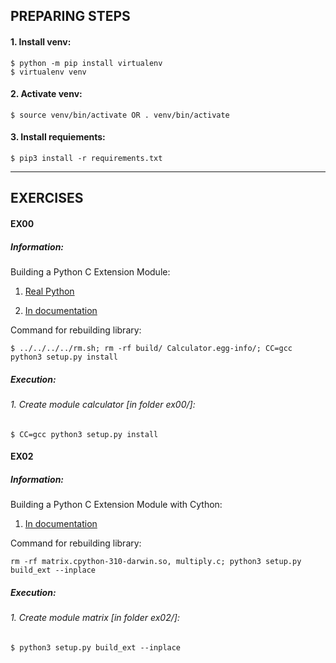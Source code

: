 ## PREPARING STEPS
#### 1. Install venv:
```shell
$ python -m pip install virtualenv
$ virtualenv venv
```

#### 2. Activate venv:
```shell
$ source venv/bin/activate OR . venv/bin/activate
```

#### 3. Install requiements:
```shell
$ pip3 install -r requirements.txt
```

---
## EXERCISES

#### EX00
##### Information:

Building a Python C Extension Module:
1. [Real Python](https://realpython.com/build-python-c-extension-module/#raising-exceptions)

2. [In documentation](https://python.readthedocs.io/en/v2.7.2/extending/extending.html)

Command for rebuilding library:
```shell
$ ../../../../rm.sh; rm -rf build/ Calculator.egg-info/; CC=gcc python3 setup.py install
```

##### Execution:
###### 1. Create module calculator [in folder ex00/]:
```shell
$ CC=gcc python3 setup.py install
```

#### EX02
##### Information:
Building a Python C Extension Module with Cython:
1. [In documentation](https://cython.readthedocs.io/en/latest/src/tutorial/cython_tutorial.html)

Command for rebuilding library:
```shell
rm -rf matrix.cpython-310-darwin.so, multiply.c; python3 setup.py build_ext --inplace
```

##### Execution:
###### 1. Create module matrix [in folder ex02/]:
```shell
$ python3 setup.py build_ext --inplace
```


